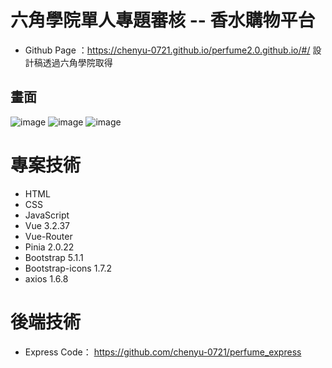 # 六角學院單人專題審核 -- 香水購物平台
  - Github Page ：https://chenyu-0721.github.io/perfume2.0.github.io/#/
設計稿透過六角學院取得


## 畫面

![image](https://github.com/chenyu-0721/perfume2.0.github.io/assets/59197038/1883bade-fa6b-4491-b73d-83fcc08c1d22)
![image](https://github.com/chenyu-0721/perfume2.0.github.io/assets/59197038/3584f1d8-8d61-480e-9a3a-35c063edf12d)
![image](https://github.com/chenyu-0721/perfume2.0.github.io/assets/59197038/9c566e02-d039-4a38-be63-1aaf797cfc7d)


 # 專案技術
  - HTML
  - CSS
  - JavaScript
  - Vue 3.2.37
  - Vue-Router
  - Pinia 2.0.22
  - Bootstrap 5.1.1
  - Bootstrap-icons 1.7.2
  - axios 1.6.8
# 後端技術
  - Express Code： https://github.com/chenyu-0721/perfume_express

